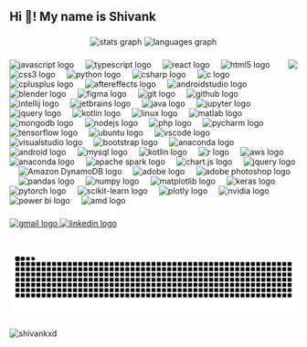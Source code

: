 <h2 align="left">Hi 👋! My name is Shivank</h2>

###

<div align="center">
  <img src="https://github-readme-stats.vercel.app/api?username=ShivankXD&hide_title=false&hide_rank=false&show_icons=true&include_all_commits=true&count_private=true&disable_animations=false&theme=dracula&locale=en&hide_border=false" height="150" alt="stats graph"  />
  <img src="https://github-readme-stats.vercel.app/api/top-langs?username=ShivankXD&locale=en&hide_title=false&layout=compact&card_width=320&langs_count=5&theme=dracula&hide_border=false" height="150" alt="languages graph"  />
</div>

###

<img align="right" height="150" src="https://i.giphy.com/media/v1.Y2lkPTc5MGI3NjExMnM0aDdrdGx6dnRpOTlqMjQ4cWV3aTg4MjJrNGJicDB5NHp0em0wdSZlcD12MV9pbnRlcm5hbF9naWZfYnlfaWQmY3Q9Zw/6DNtXFxz7RHxK/giphy.gif"  />

###

<div align="left">
  <img src="https://cdn.jsdelivr.net/gh/devicons/devicon/icons/javascript/javascript-original.svg" height="30" alt="javascript logo"  />
  <img width="12" />
  <img src="https://cdn.jsdelivr.net/gh/devicons/devicon/icons/typescript/typescript-original.svg" height="30" alt="typescript logo"  />
  <img width="12" />
  <img src="https://cdn.jsdelivr.net/gh/devicons/devicon/icons/react/react-original.svg" height="30" alt="react logo"  />
  <img width="12" />
  <img src="https://cdn.jsdelivr.net/gh/devicons/devicon/icons/html5/html5-original.svg" height="30" alt="html5 logo"  />
  <img width="12" />
  <img src="https://cdn.jsdelivr.net/gh/devicons/devicon/icons/css3/css3-original.svg" height="30" alt="css3 logo"  />
  <img width="12" />
  <img src="https://cdn.jsdelivr.net/gh/devicons/devicon/icons/python/python-original.svg" height="30" alt="python logo"  />
  <img width="12" />
  <img src="https://cdn.jsdelivr.net/gh/devicons/devicon/icons/csharp/csharp-original.svg" height="30" alt="csharp logo"  />
  <img width="12" />
  <img src="https://cdn.jsdelivr.net/gh/devicons/devicon/icons/c/c-original.svg" height="30" alt="c logo"  />
  <img width="12" />
  <img src="https://cdn.jsdelivr.net/gh/devicons/devicon/icons/cplusplus/cplusplus-original.svg" height="30" alt="cplusplus logo"  />
  <img width="12" />
  <img src="https://cdn.jsdelivr.net/gh/devicons/devicon/icons/aftereffects/aftereffects-original.svg" height="30" alt="aftereffects logo"  />
  <img width="12" />
  <img src="https://cdn.jsdelivr.net/gh/devicons/devicon/icons/androidstudio/androidstudio-original.svg" height="30" alt="androidstudio logo"  />
  <img width="12" />
  <img src="https://cdn.jsdelivr.net/gh/devicons/devicon/icons/blender/blender-original.svg" height="30" alt="blender logo"  />
  <img width="12" />
  <img src="https://cdn.jsdelivr.net/gh/devicons/devicon/icons/figma/figma-original.svg" height="30" alt="figma logo"  />
  <img width="12" />
  <img src="https://cdn.jsdelivr.net/gh/devicons/devicon/icons/git/git-original.svg" height="30" alt="git logo"  />
  <img width="12" />
  <img src="https://cdn.jsdelivr.net/gh/devicons/devicon/icons/github/github-original.svg" height="30" alt="github logo"  />
  <img width="12" />
  <img src="https://cdn.jsdelivr.net/gh/devicons/devicon/icons/intellij/intellij-original.svg" height="30" alt="intellij logo"  />
  <img width="12" />
  <img src="https://cdn.jsdelivr.net/gh/devicons/devicon/icons/jetbrains/jetbrains-original.svg" height="30" alt="jetbrains logo"  />
  <img width="12" />
  <img src="https://cdn.jsdelivr.net/gh/devicons/devicon/icons/java/java-original.svg" height="30" alt="java logo"  />
  <img width="12" />
  <img src="https://cdn.jsdelivr.net/gh/devicons/devicon/icons/jupyter/jupyter-original.svg" height="30" alt="jupyter logo"  />
  <img width="12" />
  <img src="https://cdn.jsdelivr.net/gh/devicons/devicon/icons/jquery/jquery-original.svg" height="30" alt="jquery logo"  />
  <img width="12" />
  <img src="https://cdn.jsdelivr.net/gh/devicons/devicon/icons/kotlin/kotlin-original.svg" height="30" alt="kotlin logo"  />
  <img width="12" />
  <img src="https://cdn.jsdelivr.net/gh/devicons/devicon/icons/linux/linux-original.svg" height="30" alt="linux logo"  />
  <img width="12" />
  <img src="https://cdn.jsdelivr.net/gh/devicons/devicon/icons/matlab/matlab-original.svg" height="30" alt="matlab logo"  />
  <img width="12" />
  <img src="https://cdn.jsdelivr.net/gh/devicons/devicon/icons/mongodb/mongodb-original.svg" height="30" alt="mongodb logo"  />
  <img width="12" />
  <img src="https://cdn.jsdelivr.net/gh/devicons/devicon/icons/nodejs/nodejs-original.svg" height="30" alt="nodejs logo"  />
  <img width="12" />
  <img src="https://cdn.jsdelivr.net/gh/devicons/devicon/icons/php/php-original.svg" height="30" alt="php logo"  />
  <img width="12" />
  <img src="https://cdn.jsdelivr.net/gh/devicons/devicon/icons/pycharm/pycharm-original.svg" height="30" alt="pycharm logo"  />
  <img width="12" />
  <img src="https://cdn.jsdelivr.net/gh/devicons/devicon/icons/tensorflow/tensorflow-original.svg" height="30" alt="tensorflow logo"  />
  <img width="12" />
  <img src="https://cdn.jsdelivr.net/gh/devicons/devicon/icons/ubuntu/ubuntu-plain.svg" height="30" alt="ubuntu logo"  />
  <img width="12" />
  <img src="https://cdn.jsdelivr.net/gh/devicons/devicon/icons/vscode/vscode-original.svg" height="30" alt="vscode logo"  />
  <img width="12" />
  <img src="https://cdn.jsdelivr.net/gh/devicons/devicon/icons/visualstudio/visualstudio-plain.svg" height="30" alt="visualstudio logo"  />
  <img width="12" />
  <img src="https://cdn.jsdelivr.net/gh/devicons/devicon/icons/bootstrap/bootstrap-original.svg" height="30" alt="bootstrap logo"  />
  <img width="12" />
  <img src="https://cdn.jsdelivr.net/gh/devicons/devicon/icons/anaconda/anaconda-original.svg" height="30" alt="anaconda logo"  />
  <img width="12" />
  <img src="https://cdn.jsdelivr.net/gh/devicons/devicon/icons/android/android-original.svg" height="30" alt="android logo"  />
  <img width="12" />
  <img src="https://cdn.jsdelivr.net/gh/devicons/devicon/icons/mysql/mysql-original.svg" height="30" alt="mysql logo"  />
  <img width="12" />
  <img src="https://cdn.jsdelivr.net/gh/devicons/devicon/icons/kotlin/kotlin-original.svg" height="30" alt="kotlin logo" />
<img width="12" />
<img src="https://cdn.jsdelivr.net/gh/devicons/devicon/icons/r/r-original.svg" height="30" alt="r logo" />
<img width="12" />
<img src="https://upload.wikimedia.org/wikipedia/commons/9/93/Amazon_Web_Services_Logo.svg" height="30" alt="aws logo" />
<img width="12" />
<img src="https://cdn.jsdelivr.net/gh/devicons/devicon/icons/anaconda/anaconda-original.svg" height="30" alt="anaconda logo" />
<img width="12" />
<img src="https://upload.wikimedia.org/wikipedia/commons/f/f3/Apache_Spark_logo.svg" height="30" alt="apache spark logo" />
<img width="12" />
<img src="https://www.chartjs.org/img/chartjs-logo.svg" height="30" alt="chart.js logo" />
<img width="12" />
<img src="https://cdn.jsdelivr.net/gh/devicons/devicon/icons/jquery/jquery-original.svg" height="30" alt="jquery logo" />
<img width="12" />
<img src="https://upload.wikimedia.org/wikipedia/commons/5/5b/Amazon_DynamoDB_logo.png" height="30" alt="Amazon DynamoDB logo" />
<img width="12" />
<img src="https://upload.wikimedia.org/wikipedia/commons/1/1d/Adobe_Corporate_logo.svg" height="30" alt="adobe logo" />
<img width="12" />
<img src="https://upload.wikimedia.org/wikipedia/commons/a/af/Adobe_Photoshop_CC_icon.svg" height="30" alt="adobe photoshop logo" />
<img width="12" />
<img src="https://cdn.jsdelivr.net/gh/devicons/devicon/icons/pandas/pandas-original.svg" height="30" alt="pandas logo" />
<img width="12" />
<img src="https://cdn.jsdelivr.net/gh/devicons/devicon/icons/numpy/numpy-original.svg" height="30" alt="numpy logo" />
<img width="12" />
<img src="https://upload.wikimedia.org/wikipedia/commons/8/84/Matplotlib_icon.svg" height="30" alt="matplotlib logo" />
<img width="12" />
<img src="https://cdn.jsdelivr.net/gh/devicons/devicon/icons/keras/keras-original.svg" height="30" alt="keras logo" />
<img width="12" />
<img src="https://cdn.jsdelivr.net/gh/devicons/devicon/icons/pytorch/pytorch-original.svg" height="30" alt="pytorch logo" />
<img width="12" />
<img src="https://cdn.jsdelivr.net/gh/devicons/devicon/icons/scikitlearn/scikitlearn-original.svg" height="30" alt="scikit-learn logo" />
<img width="12" />
<img src="https://upload.wikimedia.org/wikipedia/commons/3/37/Plotly-logo.png" height="30" alt="plotly logo" />
<img width="12" />
<img src="https://upload.wikimedia.org/wikipedia/commons/2/25/Nvidia_logo.svg" height="30" alt="nvidia logo" />
<img width="12" />
<img src="[https://upload.wikimedia.org/wikipedia/commons/c/cf/Power_BI_logo.svg](https://www.pngmart.com/files/23/Power-Bi-Logo-PNG.png)" height="30" alt="power bi logo" />
<img width="12" />
<img src="https://upload.wikimedia.org/wikipedia/commons/7/7c/AMD_Logo.svg" height="30" alt="amd logo" />


</div>

###

<div align="left">
  <a href="shivankhq@gmail.com" target="_blank">
    <img src="https://img.shields.io/static/v1?message=Gmail&logo=gmail&label=&color=D14836&logoColor=white&labelColor=&style=for-the-badge" height="35" alt="gmail logo"  />
  </a>
  <a href="www.linkedin.com/in/shivankpd" target="_blank">
    <img src="https://img.shields.io/static/v1?message=LinkedIn&logo=linkedin&label=&color=0077B5&logoColor=white&labelColor=&style=for-the-badge" height="35" alt="linkedin logo"  />
  </a>
</div>

###

<br clear="both">

<img src="https://raw.githubusercontent.com/ShivankXD/ShivankXD/output/snake.svg" alt="Snake animation" />

###

<p align="left"> <img src="https://komarev.com/ghpvc/?username=shivankxd&label=Profile%20views&color=0e75b6&style=flat" alt="shivankxd" /> </p>
